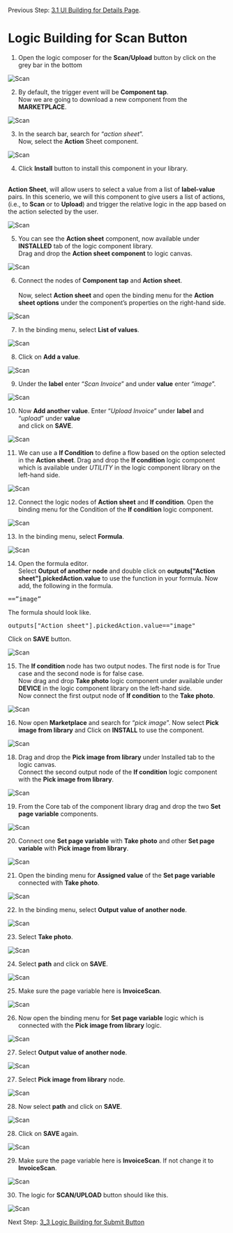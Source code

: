 Previous Step: <a href="https://github.com/SAP-samples/process-automation-enablement/tree/main/Workshops/LCNC_Roadshow%20-%20simplified/AppGyver/3%20Details%20Page/3_1%20UI%20Building%20for%20Details%20page/Readme.md"> 3.1 UI Building for Details Page</a>.


# Logic Building for Scan Button


1. Open the logic composer for the <b>Scan/Upload</b> button by click on the grey bar in the bottom

![Scan](Images/15N.png)

2. By default, the trigger event will be <b>Component tap</b>.<br>
Now we are going to download a new component from the <b>MARKETPLACE</b>.

![Scan](Images/01.png)

3. In the search bar, search for “<i>action sheet</i>”.<br> Now, select the <b>Action</b> Sheet component.

![Scan](Images/02.png)

4. Click <b>Install</b> button to install this component in your library.
<br>
<b>Action Sheet</b>, will allow users to select a value from a list of <b>label-value</b> pairs. In this scenerio, we will this component to give users a list of actions,(i.e., to <b>Scan</b> or to <b>Upload</b>) and trigger the relative logic in the app based on the action selected by the user. 

![Scan](Images/03.png)

5. You can see the <b>Action sheet</b> component, now available under <b>INSTALLED</b> tab of the logic component library.
 <br>Drag and drop the <b>Action sheet component</b> to logic canvas.

 ![Scan](Images/04.png)
 
6. Connect the nodes of <b>Component tap</b> and <b>Action sheet</b>. <br><br>
Now, select <b>Action sheet</b> and open the binding menu for the <b>Action sheet options</b> under the component’s properties on the right-hand side. 

![Scan](Images/05.png)

7. In the binding menu, select <b>List of values</b>.

![Scan](Images/06.png)

8. Click on <b>Add a value</b>.

![Scan](Images/07.png)

9. Under the <b>label</b> enter “<i>Scan Invoice</i>” and under <b>value</b> enter “<i>image</i>”.

![Scan](Images/08.png)

10. Now <b>Add another value</b>. Enter “<i>Upload Invoice</i>” under <b>label</b> and “<i>upload</i>” under <b>value</b><br>
and click on <b>SAVE</b>.

![Scan](Images/09.png)

11. We can use a <b>If Condition</b> to define a flow based on the option selected in the <b>Action sheet</b>.
 Drag and drop the <b>If condition</b> logic component which is available under <i>UTILITY</i> in the logic component library on the left-hand side.

![Scan](Images/10.png)

12. Connect the logic nodes of <b>Action sheet</b> and <b>If condition</b>. Open the binding menu for the
Condition of the <b>If condition</b> logic component.

![Scan](Images/11.png)

13. In the binding menu, select <b>Formula</b>.

![Scan](Images/12.png)

14. Open the formula editor.<br> Select <b>Output of another node</b> and double click on
<b>outputs["Action sheet"].pickedAction.value</b> to use the function in your formula.
Now add, the following in the formula.
<pre>==”image”</pre> 
The formula should look like.
<pre>outputs["Action sheet"].pickedAction.value=="image"</pre>
Click on <b>SAVE</b> button.

![Scan](Images/13.png)

15. The <b>If condition</b> node has two output nodes. The first node is for True case and the second node is for false case.<br>
Now drag and drop <b>Take photo</b> logic component under available under <b>DEVICE</b> in the logic component library on the left-hand side.<br>
Now connect the first output node of <b>If condition</b> to the <b>Take photo</b>.

![Scan](Images/14.png)

16. Now open <b>Marketplace</b> and search for “<i>pick image</i>”.
Now select <b>Pick image from library</b> and  Click on <b>INSTALL</b> to use the component.

![Scan](Images/15.png)

18. Drag and drop the <b>Pick image from library</b> under Installed tab to the logic canvas.<br>
Connect the second output node of the <b>If condition</b> logic component with the <b>Pick image
from library</b>. 

![Scan](Images/16.png)

19. From the Core tab of the component library drag and drop the two <b>Set page variable</b> components.

![Scan](Images/17.png)

20. Connect one <b>Set page variable</b> with <b>Take photo</b> and other <b>Set page variable</b> with <b>Pick
image from library</b>.

![Scan](Images/18.png)

21. Open the binding menu for <b>Assigned value</b> of the <b>Set page variable</b> connected with <b>Take photo</b>.

![Scan](Images/19.png)

22. In the binding menu, select <b>Output value of another node</b>.

![Scan](Images/20.png)

23. Select <b>Take photo</b>.

![Scan](Images/21.png)

24. Select <b>path</b> and click on <b>SAVE</b>.

![Scan](Images/23.png)

25. Make sure the page variable here is <b>InvoiceScan</b>.

![Scan](Images/Screenshot%202022-09-29%20at%2002.55.58.png)

26. Now open the binding menu for <b>Set page variable</b> logic which is connected with the <b>Pick image from library</b> logic.

![Scan](Images/24.png)

27. Select <b>Output value of another node</b>.

![Scan](Images/25.png)

27. Select <b>Pick image from library</b> node.

![Scan](Images/26.png)

28. Now select <b>path</b> and click on <b>SAVE</b>.

![Scan](Images/27.png)

28. Click on <b>SAVE </b> again.

![Scan](Images/28.png)

29. Make sure the page variable here is <b>InvoiceScan</b>. If not change it to <b>InvoiceScan</b>.

![Scan](Images/Screenshot%202022-09-22%20at%2003.16.57.png)

30. The logic for <b>SCAN/UPLOAD</b> button should like this.

![Scan](Images/Screenshot%202022-09-29%20at%2003.02.22.png)

  Next Step: <a href="https://github.com/SAP-samples/process-automation-enablement/blob/main/Workshops/LCNC_Roadshow%20-%20simplified/AppGyver/3%20Details%20Page/3_3%20Logic%20Building%20for%20Submit%20Button/readme.md"> 3_3 Logic Building for Submit Button</a>

